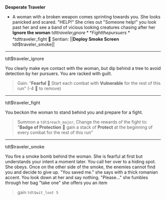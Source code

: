 **__Desperate Traveler__**
- A woman with a broken weapon comes sprinting towards you. She looks panicked and scared. "HELP!" She cries out "Someone help!" you look past her and see a band of vicious looking creatures chasing after her
**Ignore the woman** tdt$traveler_ignore
**Fight the pursuers** tdt$traveler_fight
:mechanical_arm:  Sentian: ||**Deploy Smoke Screen** tdt$traveler_smoke||

-------------
tdt$traveler_ignore

You clearly make eye contact with the woman, but dip behind a tree to avoid detection by her pursuers. You are racked with guilt.
> Gain: "__Fearful__ :rooster: Start each combat with __Vulnerable__ for the rest of this run" (-4 🔷 to remove)

-------------
tdt$traveler_fight

You beckon the woman to stand behind you and prepare for a fight. 
> Summon a `tdt$reach_major`, Change the rewards of the fight to: "**Badge of Protection** 📛 gain a stack of __Protect__ at the beginning of every combat for the rest of this run"

-------------
tdt$traveler_smoke

You fire a smoke bomb behind the woman. She is fearful at first but understands your intent a moment later. You call her over to a hiding spot. She obeys. Once on the other side of the smoke, the enemies cannot find you and decide to give up. "You saved me." she says with a thick romanian accent. You look down at her and say nothing. "Please..." she fumbles through her bag "take one" she offers you an item 
> gain `tdt$wit_loot 5`
